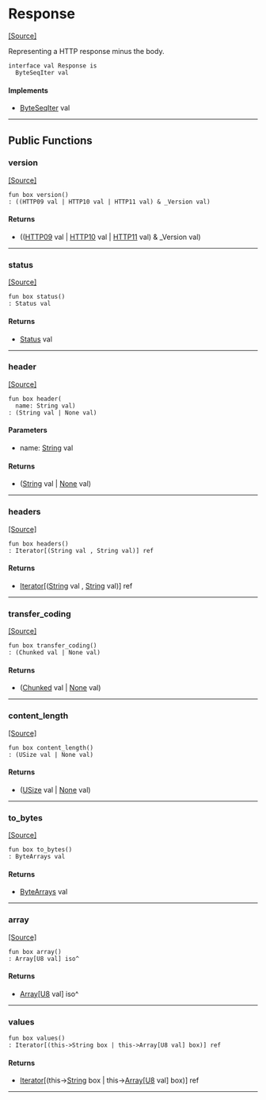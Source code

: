 # Response
<span class="source-link">[[Source]](src/server/response.md#L4)</span>

Representing a HTTP response minus the body.


```pony
interface val Response is
  ByteSeqIter val
```

#### Implements

* [ByteSeqIter](builtin-ByteSeqIter.md) val

---

## Public Functions

### version
<span class="source-link">[[Source]](src/server/response.md#L8)</span>


```pony
fun box version()
: ((HTTP09 val | HTTP10 val | HTTP11 val) & _Version val)
```

#### Returns

* (([HTTP09](server-HTTP09.md) val | [HTTP10](server-HTTP10.md) val | [HTTP11](server-HTTP11.md) val) & _Version val)

---

### status
<span class="source-link">[[Source]](src/server/response.md#L9)</span>


```pony
fun box status()
: Status val
```

#### Returns

* [Status](server-Status.md) val

---

### header
<span class="source-link">[[Source]](src/server/response.md#L10)</span>


```pony
fun box header(
  name: String val)
: (String val | None val)
```
#### Parameters

*   name: [String](builtin-String.md) val

#### Returns

* ([String](builtin-String.md) val | [None](builtin-None.md) val)

---

### headers
<span class="source-link">[[Source]](src/server/response.md#L11)</span>


```pony
fun box headers()
: Iterator[(String val , String val)] ref
```

#### Returns

* [Iterator](builtin-Iterator.md)\[([String](builtin-String.md) val , [String](builtin-String.md) val)\] ref

---

### transfer_coding
<span class="source-link">[[Source]](src/server/response.md#L12)</span>


```pony
fun box transfer_coding()
: (Chunked val | None val)
```

#### Returns

* ([Chunked](server-Chunked.md) val | [None](builtin-None.md) val)

---

### content_length
<span class="source-link">[[Source]](src/server/response.md#L13)</span>


```pony
fun box content_length()
: (USize val | None val)
```

#### Returns

* ([USize](builtin-USize.md) val | [None](builtin-None.md) val)

---

### to_bytes
<span class="source-link">[[Source]](src/server/response.md#L14)</span>


```pony
fun box to_bytes()
: ByteArrays val
```

#### Returns

* [ByteArrays](valbytes-ByteArrays.md) val

---

### array
<span class="source-link">[[Source]](src/server/response.md#L15)</span>


```pony
fun box array()
: Array[U8 val] iso^
```

#### Returns

* [Array](builtin-Array.md)\[[U8](builtin-U8.md) val\] iso^

---

### values



```pony
fun box values()
: Iterator[(this->String box | this->Array[U8 val] box)] ref
```

#### Returns

* [Iterator](builtin-Iterator.md)\[(this->[String](builtin-String.md) box | this->[Array](builtin-Array.md)\[[U8](builtin-U8.md) val\] box)\] ref

---

